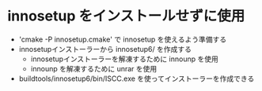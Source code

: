 ﻿# innosetup をインストールせずに使用

- 'cmake -P innosetup.cmake' で innosetup を使えるよう準備する
- innosetupインストーラーから innosetup6/ を作成する
  - innosetupインストーラーを解凍するために innounp を使用
  - innounp を解凍するために unrar を使用
- buildtools/innosetup6/bin/ISCC.exe を使ってインストーラーを作成できる
